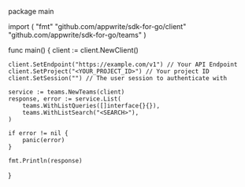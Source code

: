 package main

import (
    "fmt"
    "github.com/appwrite/sdk-for-go/client"
    "github.com/appwrite/sdk-for-go/teams"
)

func main() {
    client := client.NewClient()

    client.SetEndpoint("https://example.com/v1") // Your API Endpoint
    client.SetProject("<YOUR_PROJECT_ID>") // Your project ID
    client.SetSession("") // The user session to authenticate with

    service := teams.NewTeams(client)
    response, error := service.List(
        teams.WithListQueries([]interface{}{}),
        teams.WithListSearch("<SEARCH>"),
    )

    if error != nil {
        panic(error)
    }

    fmt.Println(response)
}
